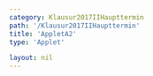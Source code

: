 ```yaml
---
category: Klausur2017IIHaupttermin
path: '/Klausur2017IIHaupttermin'
title: 'AppletA2'
type: 'Applet'

layout: nil
---
```

<script type="text/javascript" src="{{ site.jsxurl }}/jsxgraphcore.js"></script>
<link type="text/css" href="https://cdnjs.cloudflare.com/ajax/libs/jsxgraph/0.99.6/jsxgraph.css"><link rel="stylesheet" type="text/css" href="{{ site.jsxurl }}/jsxgraph.css" />
<div id="JXGd8b01ab5-7525-47c1-90ec-517e9ed6a6fe" class="jxgbox" style="width:500px; height:500px">
<script type="text/javascript">
(function(){
 const board = JXG.JSXGraph.initBoard('JXGd8b01ab5-7525-47c1-90ec-517e9ed6a6fe', {
    							boundingbox: [-5, 16, 16, -5],
                  showFullscreen: true, axis: false
              });
 
var A = board.create('point', [2.5,2.5], {fixed:true, color:'green', label:{fontsize:16, position:'bot'}, size:2});

var D = board.create('point', [-2.5,-2.5], {fixed:true, name:'D', color:'green', label:{fontsize:16, position:'bot'}, size:2});

var E = board.create('point', [0,0], {fixed:true, name:'E', color:'green', label:{fontsize:16, position:'bot'}, size:2});

var S = board.create('point', [0,7], {fixed:true, name:'S', color:'green', label:{fontsize:16, position:'bot'}, size:2});

var AD = board.create('line', [A,D], {straightFirst:false, straightLast:false});

var ES = board.create('line', [E,S], {straightFirst:false, straightLast:false});

var F = board.create('point', [12,0], {fixed:true, name:'F', color:'green', label:{fontsize:16, position:'bot'}, size:2});

var C = board.create('point', [14.5,2.5], {fixed:true, name:'C', color:'green', label:{fontsize:16, position:'bot'}, size:2});

var B = board.create('point', [9.5,-2.5], {fixed:true, name:'B', color:'green', label:{fontsize:16, position:'bot'}, size:2});

var EF = board.create('line', [E,F], {straightFirst:false, straightLast:false});

var CB = board.create('line', [C,B], {straightFirst:false, straightLast:false});

var CA = board.create('line', [C,A], {straightFirst:false, straightLast:false});

var DB = board.create('line', [D,B], {straightFirst:false, straightLast:false});

var SF = board.create('line', [S,F], {straightFirst:false, straightLast:false});

var SA = board.create('line', [S,A], {straightFirst:false, straightLast:false});

var SD = board.create('line', [S,D], {straightFirst:false, straightLast:false});

var SC = board.create('line', [S,C], {straightFirst:false, straightLast:false});

var SB = board.create('line', [S,B], {straightFirst:false, straightLast:false});

var phi = board.create('angle', [S,F,E], {radius:3});



var P = board.create('point', [5,0], {fixed:true, name:'P', color:'green', label:{fontsize:16, position:'bot'}, size:2});

var M = board.create('glider', [SF], {name:'M', color:'orange', label:{fontsize:16, position:'bot'}, size:2});

var QRp = board.create('point', [function(){return M.X()+2.5},function(){return M.Y()+2.5}], {visible:false, label:{fontsize:16, position:'bot'}, size:2});

var MQRp= board.create('line', [M,QRp], {visible:false});

var Q = board.create('intersection', [MQRp, SB], {name:'Q', label:{fontsize:16, position:'bot'}, size:2});

var R = board.create('intersection', [MQRp, SC], {name:'R', label:{fontsize:16, position:'bot'}, size:2});

var QR = board.create('line', [Q, R], {visible:true, straightLast:false, straightFirst:false, color:'orange'});

var QP = board.create('line', [Q, P], {visible:true, straightLast:false, straightFirst:false, color:'orange'});

var PR = board.create('line', [P, R], {visible:true, straightLast:false, straightFirst:false, color:'orange'});

var QF = board.create('line', [Q, F], {visible:true, straightLast:false, straightFirst:false, color:'orange'});

var RF = board.create('line', [R, F], {visible:true, straightLast:false, straightFirst:false, color:'orange'});
board.create('text', [3,14,'M II 2017 HT A 2'], {fontsize: 18, fixed:true});

var MPF = board.create('angle', [F,P,M], {radius:2})

var x = function(){return Math.round(100*Math.sqrt((F.X()-M.X())*(F.X()-M.X())+(F.Y()-M.Y())*(F.Y()-M.Y())))/100}

board.create('text', [10,13,function(){return 'x = '+Math.round(100*Math.sqrt((F.X()-M.X())*(F.X()-M.X())+(F.Y()-M.Y())*(F.Y()-M.Y())))/100}], {fontsize:18});
board.create('text', [10,12,function(){return '|<span style="border-top:1px solid">RQ</span>| = '+Math.round(100*Math.sqrt((R.X()-Q.X())*(R.X()-Q.X())+(R.Y()-Q.Y())*(R.Y()-Q.Y())))/100+' cm'}], {fontsize:18})

board.create('text', [10,11, function(){return 'V% = '+Math.round(100*((1/3)*(1/2)*(Math.sqrt((R.X()-Q.X())*(R.X()-Q.X())+(R.Y()-Q.Y())*(R.Y()-Q.Y())))*(Math.sqrt((P.X()-F.X())*(P.X()-F.X())+(P.Y()-F.Y())*(P.Y()-F.Y())))*(Math.sqrt((P.X()-M.X())*(P.X()-M.X())+(P.Y()-M.Y())*(P.Y()-M.Y()))))/196)+'%'}], {fontsize:18})
})();
  
  </script>
  </div>
